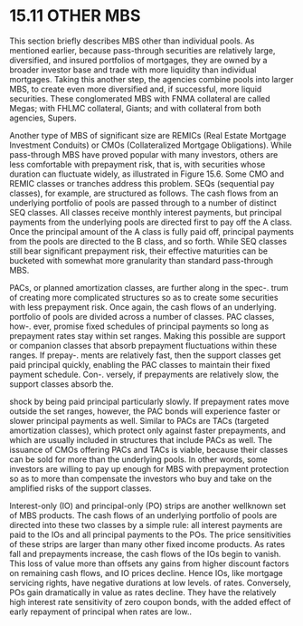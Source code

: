 # 15.11 OTHER MBS  

This section briefly describes MBS other than individual pools. As mentioned earlier, because pass-through securities are relatively large, diversified, and insured portfolios of mortgages, they are owned by a broader investor base and trade with more liquidity than individual mortgages. Taking this another step, the agencies combine pools into larger MBS, to create even more diversified and, if successful, more liquid securities. These conglomerated MBS with FNMA collateral are called Megas; with FHLMC collateral, Giants; and with collateral from both agencies, Supers.  

Another type of MBS of significant size are REMICs (Real Estate Mortgage Investment Conduits) or CMOs (Collateralized Mortgage Obligations). While pass-through MBS have proved popular with many investors, others are less comfortable with prepayment risk, that is, with securities whose duration can fluctuate widely, as illustrated in Figure 15.6. Some CMO and REMIC classes or tranches address this problem. SEQs (sequential pay classes), for example, are structured as follows. The cash flows from an underlying portfolio of pools are passed through to a number of distinct SEQ classes. All classes receive monthly interest payments, but principal payments from the underlying pools are directed first to pay off the A class. Once the principal amount of the A class is fully paid off, principal payments from the pools are directed to the B class, and so forth. While SEQ classes still bear significant prepayment risk, their effective maturities can be bucketed with somewhat more granularity than standard pass-through MBS.  

PACs, or planned amortization classes, are further along in the spec-. trum of creating more complicated structures so as to create some securities with less prepayment risk. Once again, the cash flows of an underlying. portfolio of pools are divided across a number of classes. PAC classes, how-. ever, promise fixed schedules of principal payments so long as prepayment rates stay within set ranges. Making this possible are support or companion classes that absorb prepayment fluctuations within these ranges. If prepay-. ments are relatively fast, then the support classes get paid principal quickly, enabling the PAC classes to maintain their fixed payment schedule. Con-. versely, if prepayments are relatively slow, the support classes absorb the.  

shock by being paid principal particularly slowly. If prepayment rates move outside the set ranges, however, the PAC bonds will experience faster or slower principal payments as well. Similar to PACs are TACs (targeted amortization classes), which protect only against faster prepayments, and which are usually included in structures that include PACs as well. The issuance of CMOs offering PACs and TACs is viable, because their classes can be sold for more than the underlying pools. In other words, some investors are willing to pay up enough for MBS with prepayment protection so as to more than compensate the investors who buy and take on the amplified risks of the support classes.  

Interest-only (IO) and principal-only (PO) strips are another wellknown set of MBS products. The cash flows of an underlying portfolio of pools are directed into these two classes by a simple rule: all interest payments are paid to the IOs and all principal payments to the POs. The price sensitivities of these strips are larger than many other fixed income products. As rates fall and prepayments increase, the cash flows of the IOs begin to vanish. This loss of value more than offsets any gains from higher discount factors on remaining cash flows, and IO prices decline. Hence IOs, like mortgage servicing rights, have negative durations at low levels. of rates. Conversely, POs gain dramatically in value as rates decline. They have the relatively high interest rate sensitivity of zero coupon bonds, with the added effect of early repayment of principal when rates are low..  
